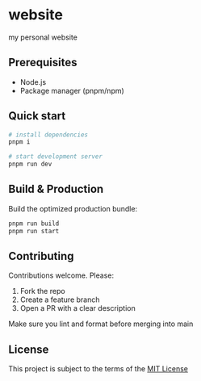 # website

my personal website

<!-- ![screenshot of keircn.com](https://r2.e-z.host/ca19848c-de8c-4cae-9a10-858d6fd864b7/k75pfeqy.png) -->

## Prerequisites

- Node.js
- Package manager (pnpm/npm)

## Quick start

```bash
# install dependencies
pnpm i

# start development server
pnpm run dev
```

## Build & Production

Build the optimized production bundle:

```bash
pnpm run build
pnpm run start
```

## Contributing

Contributions welcome. Please:

1. Fork the repo
2. Create a feature branch
3. Open a PR with a clear description

Make sure you lint and format before merging into main

## License

This project is subject to the terms of the [MIT License](./LICENSE)
